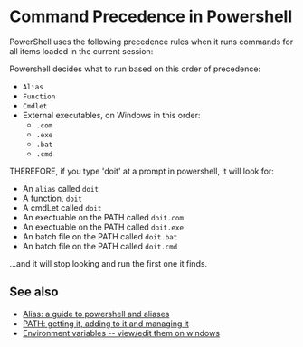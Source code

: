 ﻿# Command Precedence in Powershell

PowerShell uses the following precedence rules when it runs commands for all items loaded in the current session:

Powershell decides what to run based on this order of precedence:

- `Alias`
- `Function`
- `Cmdlet`
- External executables, on Windows in this order:
  - `.com`
  - `.exe`
  - `.bat`
  - `.cmd`

THEREFORE, if you type 'doit' at a prompt in powershell, it will look for:

- An `alias` called `doit`
- A function, `doit`
- A cmdLet called `doit`
- An exectuable on the PATH called `doit.com`
- An exectuable on the PATH called `doit.exe`
- An batch file on the PATH called `doit.bat`
- An batch file on the PATH called `doit.cmd`

...and it will stop looking and run the first one it finds.

## See also

- [Alias: a guide to powershell and aliases](alias.md)
- [PATH: getting it, adding to it and managing it](PATH.md)
- [Environment variables -- view/edit them on windows](../windows/environment_variables.md)